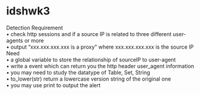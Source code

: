 # idshwk3
Detection Requirement  
• check http sessions and if a source IP is related to three different user-agents or more  
• output “xxx.xxx.xxx.xxx is a proxy” where xxx.xxx.xxx.xxx is the source IP  
Need  
• a global variable to store the relationship of sourceIP to user-agent  
• write a event which can return you the http header user_agent information  
• you may need to study the datatype of Table, Set, String  
• to_lower(str) return a lowercase version string of the original one  
• you may use print to output the alert  
